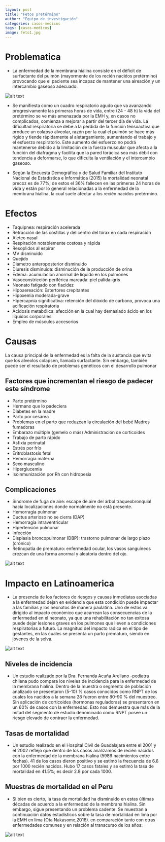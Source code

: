 ```yaml
---
layout: post
title: "Fetos pretérmino"
author: "Equipo de investigación"
categories: casos-medicos
tags: [casos-medicos]
image: feto1.jpg
---
```

# Problematica

* La enfermedad de la membrana hialina consiste en el déficit de surfactante del pulmón (mayormente de los recién nacidos pretérmino) provocando que el paciente sea incapaz de mantener una aireación y un intercambio gaseoso adecuado. 

![alt text](https://raw.githubusercontent.com/GonzaloUPCH/Grupo13.github.io/Parche-oficial-2/assets/img/problematica.jpg)

* Se manifiesta como un cuadro respiratorio agudo que va avanzando progresivamente las primeras horas de vida, entre (24 - 48 h) la vida del pretérmino se ve más amenazada por la EMH y, en casos no complicados, comienza a mejorar a partir del tercer día de vida. La dificultad respiratoria se debe a la pérdida de la función tensoactiva que produce un colapso alveolar, razón por la cual el pulmón se hace más rígido y tiende rápidamente al aletargamiento, aumentando el trabajo y el esfuerzo respiratorio. Este aumento del esfuerzo no podrá mantenerse debido a la limitación de la fuerza muscular que afecta a la función del diafragma y facilita que la pared torácica sea más débil con tendencia a deformarse, lo que dificulta la ventilación y el intercambio gaseoso. 

* Según la Encuesta Demográfica y de Salud Familiar del Instituto Nacional de Estadística e Informática (2015) la mortalidad neonatal precoz es de 77%; de estos el 36% fallecen en las primeras 24 horas de vida y están por lo general relacionadas a la enfermedad de la membrana hialina, la cual suele afectar a los recién nacidos pretérmino.
 
# Efectos 
 
* Taquipnea: respiración acelerada 
* Retracción de las costillas y del centro del tórax en cada respiración 
*	Aleteo nasal 
*	Respiración notablemente costosa y rápida
*	Resoplidos al espirar
*	MV disminuido 
*	Quejido
*	Diámetro anteroposterior disminuido 
*	Diuresis disminuida: disminución de la producción de orina
*	Edema: acumulación anormal de líquido en los pulmones
*	Vasoconstricción periférica marcada: piel pálida-gris 
*	Neonato fatigado con flacidez
*	Hipoaereación: Estertores crepitantes 
*	Hipoxemia moderada-grave
*	Hipercapnia significativa: retención del dióxido de carbono, provoca una acificación respiratoria
*	Acidosis metabólica: afección en la cual hay demasiado ácido en los líquidos corporales.
*	Empleo de músculos accesorios 

# Causas 

La causa principal de la enfermedad es la falta de la sustancia que evita que los alveolos colapsen, llamada surfactante. Sin embargo, también puede ser el resultado de problemas genéticos con el desarrollo pulmonar

## Factores que incrementan el riesgo de padecer este síndrome

* Parto pretérmino	
* Hermano que lo padeciera	
* Diabetes en la madre
* Parto por cesárea
* Problemas en el parto que reduzcan la circulación del bebé	Madres fumadoras
* Embarazo múltiple (gemelo o más)	Administración de corticoides
* Trabajo de parto rápido	
* Asfixia perinatal	
* Estrés por frío	
* Eritroblastosis fetal	
* Hemorragia materna	
* Sexo masculino	
* Hiperglucemia	
* Isoinmunización por Rh con hidropesía	
 
## Complicaciones 

*	Síndrome de fuga de aire: escape de aire del árbol traqueobronquial hacia localizaciones donde normalmente no está presente.
*	Hemorragia pulmonar
*	Ductus arterioso no se cierra (DAP) 
*	Hemorragia intraventricular
*	Hipertensión pulmonar
*	Infección 
*	Displasia broncopulmonar (DBP): trastorno pulmonar de largo plazo (crónico)
*	Retinopatía de prematuro: enfermedad ocular, los vasos sanguíneos crezcan de una forma anormal y aleatoria dentro del ojo. 

![alt text](https://raw.githubusercontent.com/GonzaloUPCH/Grupo13.github.io/Parche-oficial-2/assets/img/causa.jpg)

# Impacto en Latinoamerica 

* La presencia de los factores de riesgos y causas inmediatas asociadas a la enfermedad dejan en evidencia que esta condición puede impactar a las familias y los neonatos de manera paulatina. Uno de estos va dirigido al impacto económico que acarrean las consecuencias de la enfermedad en el neonato, ya que una rehabilitación no tan exitosa puede dejar lesiones graves en los pulmones que lleven a condiciones respiratorias a futuro. La magnitud del impacto radica en el tipo de gestantes, en las cuales se presenta un parto prematuro, siendo en jóvenes de la selva.

![alt text](https://raw.githubusercontent.com/GonzaloUPCH/Grupo13.github.io/Parche-oficial-2/assets/img/impacto.jpg)

## Niveles de incidencia

* Un estudio realizado por la Dra. Fernanda Acuña Arellano -pediatra chilena pudo compara los niveles de incidencia para la enfermedad de la membrana hialina. Dentro de la muestra o segmento de población analizado se presentaron (5-10) % casos conocidos como RNPT de los cuales los nacidos a la semana 28 fueron entre 80-90 % del muestreo. Sin aplicación de corticoides (hormonas reguladoras) se presentaron en un 60% de casos con la enfermedad. Esto nos demuestra que más de la mitad del segmento de estudio denominado como RNPT posee un riesgo elevado de contraer la enfermedad.

## Tasas de mortalidad 

* Un estudio realizado en el Hospital Civil de Guadalajara entre el 2001 y el 2002 reflejo que dentro de los casos analizamos de recién nacidos con la enfermedad de la membrana hialina (5986 nacimientos entre fechas). 41 de los casos dieron positivo y se estimó la frecuencia de 6.8 por 1000 recién nacidos. Hubo 17 casos fatales y se estimó la tasa de mortalidad en 41.5%; es decir 2.8 por cada 1000.

## Muestras de mortalidad en el Peru 

* Si bien es cierto, la tasa de mortalidad ha disminuido en estas últimas décadas de acuerdo a la enfermedad de la membrana hialina. Sin embargo, sigue presentando un problema cadente. Se muestran a continuación datos estadísticos sobre la tasa de mortalidad en lima por la EMH en lima (Ota Nakasome,2018). en comparación tanto con otras enfermedades comunes y en relación al transcurso de los años:

![alt text](https://raw.githubusercontent.com/GonzaloUPCH/Grupo13.github.io/Parche-oficial-2/assets/img/tasa.jpg)


